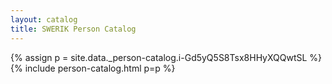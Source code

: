 ```yaml
---
layout: catalog
title: SWERIK Person Catalog
---
```

{% assign p = site.data._person-catalog.i-Gd5yQ5S8Tsx8HHyXQQwtSL %}
{% include person-catalog.html p=p %}

